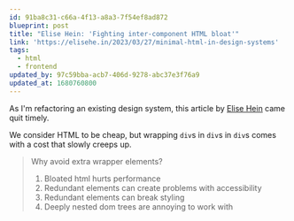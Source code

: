 ```yaml
---
id: 91ba8c31-c66a-4f13-a8a3-7f54ef8ad872
blueprint: post
title: "Elise Hein: 'Fighting inter-component HTML bloat'"
link: 'https://elisehe.in/2023/03/27/minimal-html-in-design-systems'
tags:
  - html
  - frontend
updated_by: 97c59bba-acb7-406d-9278-abc37e3f76a9
updated_at: 1680760800
---
```

As I'm refactoring an existing design system, this article by [Elise Hein](https://twitter.com/elisehein) came quit timely.

We consider HTML to be cheap, but wrapping `div`s in `div`s in `div`s comes with a cost that slowly creeps up.

> Why avoid extra wrapper elements?
>
> 1. Bloated html hurts performance
> 2. Redundant elements can create problems with accessibility
> 3. Redundant elements can break styling
> 4. Deeply nested dom trees are annoying to work with
